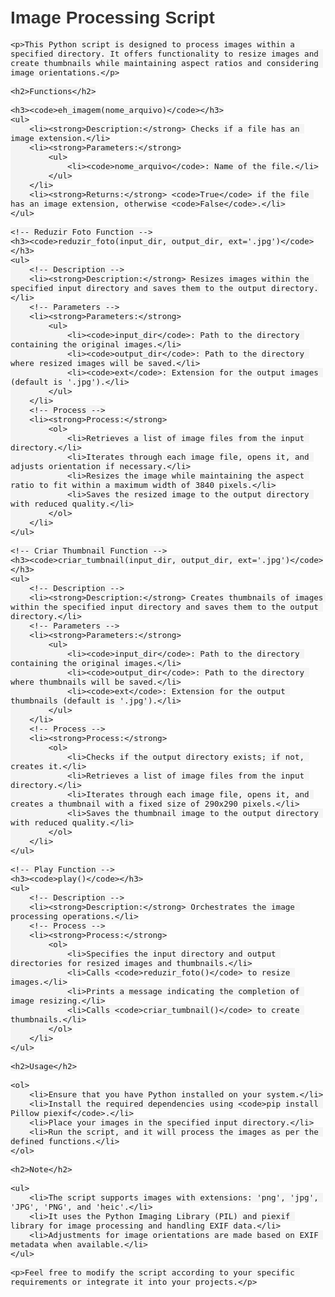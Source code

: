 <!DOCTYPE html>
<html lang="en">
<head>
    <meta charset="UTF-8">
    <meta name="viewport" content="width=device-width, initial-scale=1.0">
    <title>Image Processing Script</title>
    <style>
        body {
            font-family: Arial, sans-serif;
            margin: 0;
            padding: 20px;
        }
        h1, h2, h3 {
            color: #333;
        }
        p {
            color: #666;
        }
        code {
            background-color: #f4f4f4;
            padding: 2px 4px;
            border-radius: 4px;
            font-size: 90%;
        }
        ul {
            padding-left: 20px;
        }
    </style>
</head>
<body>
    <h1>Image Processing Script</h1>

    <p>This Python script is designed to process images within a specified directory. It offers functionality to resize images and create thumbnails while maintaining aspect ratios and considering image orientations.</p>

    <h2>Functions</h2>

    <h3><code>eh_imagem(nome_arquivo)</code></h3>
    <ul>
        <li><strong>Description:</strong> Checks if a file has an image extension.</li>
        <li><strong>Parameters:</strong>
            <ul>
                <li><code>nome_arquivo</code>: Name of the file.</li>
            </ul>
        </li>
        <li><strong>Returns:</strong> <code>True</code> if the file has an image extension, otherwise <code>False</code>.</li>
    </ul>

    <!-- Reduzir Foto Function -->
    <h3><code>reduzir_foto(input_dir, output_dir, ext='.jpg')</code></h3>
    <ul>
        <!-- Description -->
        <li><strong>Description:</strong> Resizes images within the specified input directory and saves them to the output directory.</li>
        <!-- Parameters -->
        <li><strong>Parameters:</strong>
            <ul>
                <li><code>input_dir</code>: Path to the directory containing the original images.</li>
                <li><code>output_dir</code>: Path to the directory where resized images will be saved.</li>
                <li><code>ext</code>: Extension for the output images (default is '.jpg').</li>
            </ul>
        </li>
        <!-- Process -->
        <li><strong>Process:</strong>
            <ol>
                <li>Retrieves a list of image files from the input directory.</li>
                <li>Iterates through each image file, opens it, and adjusts orientation if necessary.</li>
                <li>Resizes the image while maintaining the aspect ratio to fit within a maximum width of 3840 pixels.</li>
                <li>Saves the resized image to the output directory with reduced quality.</li>
            </ol>
        </li>
    </ul>

    <!-- Criar Thumbnail Function -->
    <h3><code>criar_tumbnail(input_dir, output_dir, ext='.jpg')</code></h3>
    <ul>
        <!-- Description -->
        <li><strong>Description:</strong> Creates thumbnails of images within the specified input directory and saves them to the output directory.</li>
        <!-- Parameters -->
        <li><strong>Parameters:</strong>
            <ul>
                <li><code>input_dir</code>: Path to the directory containing the original images.</li>
                <li><code>output_dir</code>: Path to the directory where thumbnails will be saved.</li>
                <li><code>ext</code>: Extension for the output thumbnails (default is '.jpg').</li>
            </ul>
        </li>
        <!-- Process -->
        <li><strong>Process:</strong>
            <ol>
                <li>Checks if the output directory exists; if not, creates it.</li>
                <li>Retrieves a list of image files from the input directory.</li>
                <li>Iterates through each image file, opens it, and creates a thumbnail with a fixed size of 290x290 pixels.</li>
                <li>Saves the thumbnail image to the output directory with reduced quality.</li>
            </ol>
        </li>
    </ul>

    <!-- Play Function -->
    <h3><code>play()</code></h3>
    <ul>
        <!-- Description -->
        <li><strong>Description:</strong> Orchestrates the image processing operations.</li>
        <!-- Process -->
        <li><strong>Process:</strong>
            <ol>
                <li>Specifies the input directory and output directories for resized images and thumbnails.</li>
                <li>Calls <code>reduzir_foto()</code> to resize images.</li>
                <li>Prints a message indicating the completion of image resizing.</li>
                <li>Calls <code>criar_tumbnail()</code> to create thumbnails.</li>
            </ol>
        </li>
    </ul>

    <h2>Usage</h2>

    <ol>
        <li>Ensure that you have Python installed on your system.</li>
        <li>Install the required dependencies using <code>pip install Pillow piexif</code>.</li>
        <li>Place your images in the specified input directory.</li>
        <li>Run the script, and it will process the images as per the defined functions.</li>
    </ol>

    <h2>Note</h2>

    <ul>
        <li>The script supports images with extensions: 'png', 'jpg', 'JPG', 'PNG', and 'heic'.</li>
        <li>It uses the Python Imaging Library (PIL) and piexif library for image processing and handling EXIF data.</li>
        <li>Adjustments for image orientations are made based on EXIF metadata when available.</li>
    </ul>

    <p>Feel free to modify the script according to your specific requirements or integrate it into your projects.</p>

</body>
</html>
